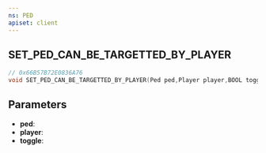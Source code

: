 ```yaml
---
ns: PED
apiset: client
---
```

## SET_PED_CAN_BE_TARGETTED_BY_PLAYER

```c
// 0x66B57B72E0836A76
void SET_PED_CAN_BE_TARGETTED_BY_PLAYER(Ped ped,Player player,BOOL toggle);
```


## Parameters
* **ped**:
* **player**:
* **toggle**: